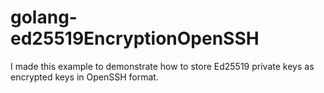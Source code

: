 # golang-ed25519EncryptionOpenSSH
I made this example to demonstrate how to store Ed25519 private keys as encrypted keys in OpenSSH format.
